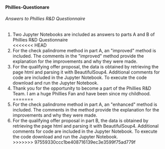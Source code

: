 <h4>Phillies-Questionare</h4>
<h6>Answers to Phillies R&D Questionnaire</h6>
<ol>
<li>Two Jupyter Notebooks are included as answers to parts A and B of Phillies R&D Questionnaire</li>
<<<<<<< HEAD
<li>For the check palindrome method in part A, an "improved" method is included. The comments in the "improved" method provide the explanation for the improvements and why they were made.</li>
<li>For the qualifying offer proposal, the data is obtained by retrieving the page html and parsing it with BeautifulSoup4. Additional comments for code are included in the Jupyter Notebook. To execute the code download and run the Jupyter Notebook.</li>
<li>Thank you for the opportunity to become a part of the Phillies R&D Team. I am a huge Phillies Fan and have been since my childhood.</li>
=======
<li>For the check palindrome method in part A, an "enhanced" method is included. The comments in the method provide the explanation for the improvements and why they were made.</li>
<li>For the qualifying offer proposal in part B, the data is obtained by retrieving the page html and parsing it with BeautifulSoup4. Additional comments for code are included in the Jupyter Notebook. To execute the code download and run the Jupyter Notebook.</li>
>>>>>>> 97559330ccc1be408716139ec3e3599f75ad779f
</ol>
